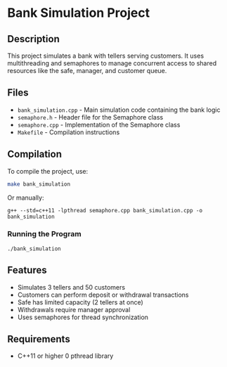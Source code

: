 # Bank Simulation Project

## Description
This project simulates a bank with tellers serving customers. It uses multithreading and semaphores to manage concurrent access to shared resources like the safe, manager, and customer queue.

## Files
- `bank_simulation.cpp` - Main simulation code containing the bank logic
- `semaphore.h` - Header file for the Semaphore class
- `semaphore.cpp` - Implementation of the Semaphore class
- `Makefile` - Compilation instructions

## Compilation
To compile the project, use:
```bash
make bank_simulation
```
Or manually:
```
g++ --std=c++11 -lpthread semaphore.cpp bank_simulation.cpp -o bank_simulation
```

### Running the Program
```
./bank_simulation
```

## Features

- Simulates 3 tellers and 50 customers
- Customers can perform deposit or withdrawal transactions
- Safe has limited capacity (2 tellers at once)
- Withdrawals require manager approval
- Uses semaphores for thread synchronization

## Requirements

- C++11 or higher
0 pthread library